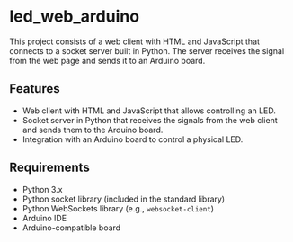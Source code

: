 # led_web_arduino

This project consists of a web client with HTML and JavaScript that connects to a socket server built in Python. The server receives the signal from the web page and sends it to an Arduino board.

## Features

- Web client with HTML and JavaScript that allows controlling an LED.
- Socket server in Python that receives the signals from the web client and sends them to the Arduino board.
- Integration with an Arduino board to control a physical LED.

## Requirements

- Python 3.x
- Python socket library (included in the standard library)
- Python WebSockets library (e.g., `websocket-client`)
- Arduino IDE
- Arduino-compatible board
